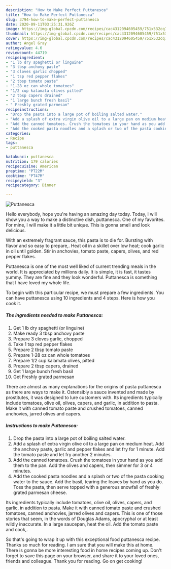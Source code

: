 ```yaml
---
description: "How to Make Perfect Puttanesca"
title: "How to Make Perfect Puttanesca"
slug: 3794-how-to-make-perfect-puttanesca
date: 2020-09-11T03:25:31.926Z
image: https://img-global.cpcdn.com/recipes/cac4312094605459/751x532cq70/puttanesca-recipe-main-photo.jpg
thumbnail: https://img-global.cpcdn.com/recipes/cac4312094605459/751x532cq70/puttanesca-recipe-main-photo.jpg
cover: https://img-global.cpcdn.com/recipes/cac4312094605459/751x532cq70/puttanesca-recipe-main-photo.jpg
author: Angel Gray
ratingvalue: 4.6
reviewcount: 44719
recipeingredient:
- "1 lb dry spaghetti or linguine"
- "3 tbsp anchovy paste"
- "3 cloves garlic chopped"
- "1 tsp red pepper flakes"
- "2 tbsp tomato paste"
- "1-28 oz can whole tomatoes"
- "1/2 cup kalamata olives pitted"
- "2 tbsp capers drained"
- "1 large bunch fresh basil"
- " Freshly grated parmesan"
recipeinstructions:
- "Drop the pasta into a large pot of boiling salted water."
- "Add a splash of extra virgin olive oil to a large pan on medium heat. Add the anchovy paste, garlic and pepper flakes and let fry for 1 minute. Add the tomato paste and let fry another 2 minutes."
- "Add the canned tomatoes. Crush the tomatoes in your hand as you add them to the pan. Add the olives and capers, then simmer for 3 or 4 minutes."
- "Add the cooked pasta noodles and a splash or two of the pasta cooking water to the sauce. Add the basil, tearing the leaves by hand as you do. Toss the pasta, then serve topped with a generous snowfall of freshly grated parmesan cheese."
categories:
- Recipe
tags:
- puttanesca

katakunci: puttanesca 
nutrition: 179 calories
recipecuisine: American
preptime: "PT22M"
cooktime: "PT47M"
recipeyield: "3"
recipecategory: Dinner

---
```



![Puttanesca](https://img-global.cpcdn.com/recipes/cac4312094605459/751x532cq70/puttanesca-recipe-main-photo.jpg)

Hello everybody, hope you're having an amazing day today. Today, I will show you a way to make a distinctive dish, puttanesca. One of my favorites. For mine, I will make it a little bit unique. This is gonna smell and look delicious.

With an extremely fragrant sauce, this pasta is to die for. Bursting with flavor and so easy to prepare,. Heat oil in a skillet over low heat; cook garlic in oil until golden. Stir in anchovies, tomato paste, capers, olives, and red pepper flakes.

Puttanesca is one of the most well liked of current trending meals in the world. It is appreciated by millions daily. It is simple, it is fast, it tastes yummy. They are fine and they look wonderful. Puttanesca is something that I have loved my whole life.


To begin with this particular recipe, we must prepare a few ingredients. You can have puttanesca using 10 ingredients and 4 steps. Here is how you cook it.

<!--inarticleads1-->

##### The ingredients needed to make Puttanesca:

1. Get 1 lb dry spaghetti (or linguine)
1. Make ready 3 tbsp anchovy paste
1. Prepare 3 cloves garlic, chopped
1. Take 1 tsp red pepper flakes
1. Prepare 2 tbsp tomato paste
1. Prepare 1-28 oz can whole tomatoes
1. Prepare 1/2 cup kalamata olives, pitted
1. Prepare 2 tbsp capers, drained
1. Get 1 large bunch fresh basil
1. Get  Freshly grated parmesan


There are almost as many explanations for the origins of pasta puttanesca as there are ways to make it. Ostensibly a sauce invented and made by prostitutes, it was designed to lure customers with. Its ingredients typically include tomatoes, olive oil, olives, capers, and garlic, in addition to pasta. Make it with canned tomato paste and crushed tomatoes, canned anchovies, jarred olives and capers. 

<!--inarticleads2-->

##### Instructions to make Puttanesca:

1. Drop the pasta into a large pot of boiling salted water.
1. Add a splash of extra virgin olive oil to a large pan on medium heat. Add the anchovy paste, garlic and pepper flakes and let fry for 1 minute. Add the tomato paste and let fry another 2 minutes.
1. Add the canned tomatoes. Crush the tomatoes in your hand as you add them to the pan. Add the olives and capers, then simmer for 3 or 4 minutes.
1. Add the cooked pasta noodles and a splash or two of the pasta cooking water to the sauce. Add the basil, tearing the leaves by hand as you do. Toss the pasta, then serve topped with a generous snowfall of freshly grated parmesan cheese.


Its ingredients typically include tomatoes, olive oil, olives, capers, and garlic, in addition to pasta. Make it with canned tomato paste and crushed tomatoes, canned anchovies, jarred olives and capers. This is one of those stories that seem, in the words of Douglas Adams, apocryphal or at least wildly inaccurate. In a large saucepan, heat the oil. Add the tomato paste and cook,. 

So that's going to wrap it up with this exceptional food puttanesca recipe. Thanks so much for reading. I am sure that you will make this at home. There is gonna be more interesting food in home recipes coming up. Don't forget to save this page on your browser, and share it to your loved ones, friends and colleague. Thank you for reading. Go on get cooking!
